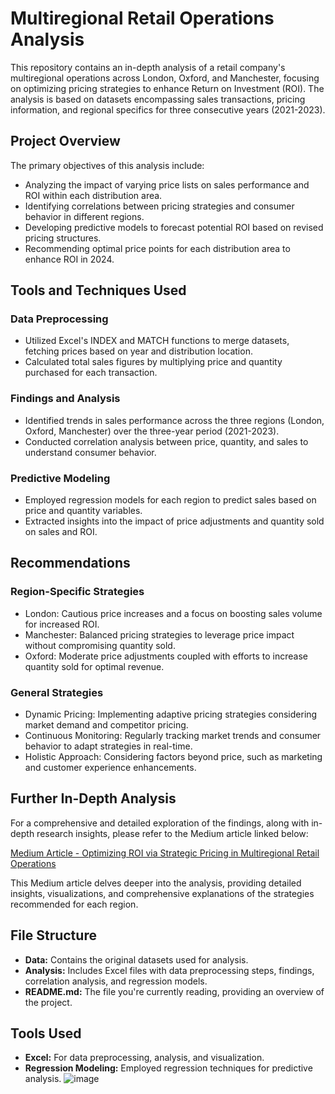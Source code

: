 # Multiregional Retail Operations Analysis

This repository contains an in-depth analysis of a retail company's multiregional operations across London, Oxford, and Manchester, focusing on optimizing pricing strategies to enhance Return on Investment (ROI). The analysis is based on datasets encompassing sales transactions, pricing information, and regional specifics for three consecutive years (2021-2023).

## Project Overview

The primary objectives of this analysis include:

- Analyzing the impact of varying price lists on sales performance and ROI within each distribution area.
- Identifying correlations between pricing strategies and consumer behavior in different regions.
- Developing predictive models to forecast potential ROI based on revised pricing structures.
- Recommending optimal price points for each distribution area to enhance ROI in 2024.

## Tools and Techniques Used

### Data Preprocessing
- Utilized Excel's INDEX and MATCH functions to merge datasets, fetching prices based on year and distribution location.
- Calculated total sales figures by multiplying price and quantity purchased for each transaction.

### Findings and Analysis
- Identified trends in sales performance across the three regions (London, Oxford, Manchester) over the three-year period (2021-2023).
- Conducted correlation analysis between price, quantity, and sales to understand consumer behavior.

### Predictive Modeling
- Employed regression models for each region to predict sales based on price and quantity variables.
- Extracted insights into the impact of price adjustments and quantity sold on sales and ROI.

## Recommendations

### Region-Specific Strategies
- London: Cautious price increases and a focus on boosting sales volume for increased ROI.
- Manchester: Balanced pricing strategies to leverage price impact without compromising quantity sold.
- Oxford: Moderate price adjustments coupled with efforts to increase quantity sold for optimal revenue.

### General Strategies
- Dynamic Pricing: Implementing adaptive pricing strategies considering market demand and competitor pricing.
- Continuous Monitoring: Regularly tracking market trends and consumer behavior to adapt strategies in real-time.
- Holistic Approach: Considering factors beyond price, such as marketing and customer experience enhancements.

## Further In-Depth Analysis

For a comprehensive and detailed exploration of the findings, along with in-depth research insights, please refer to the Medium article linked below:

[Medium Article - Optimizing ROI via Strategic Pricing in Multiregional Retail Operations](#) <!-- Replace '#' with your Medium article link -->

This Medium article delves deeper into the analysis, providing detailed insights, visualizations, and comprehensive explanations of the strategies recommended for each region.

## File Structure

- **Data:** Contains the original datasets used for analysis.
- **Analysis:** Includes Excel files with data preprocessing steps, findings, correlation analysis, and regression models.
- **README.md:** The file you're currently reading, providing an overview of the project.

## Tools Used
- **Excel:** For data preprocessing, analysis, and visualization.
- **Regression Modeling:** Employed regression techniques for predictive analysis.
![image](https://github.com/DOREEN-GYAMFI/EXCEL/assets/124680155/f93957df-2b75-4275-9f40-0502eaf959e2)


